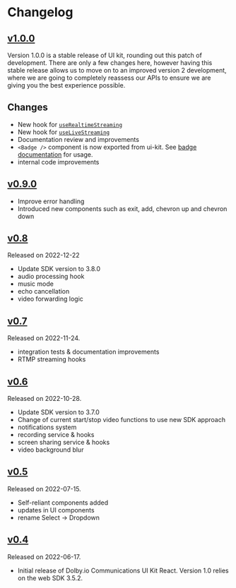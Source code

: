 # Changelog

## [v1.0.0](https://www.npmjs.com/package/@dolbyio/comms-uikit-react/v/1.0.0)

Version 1.0.0 is a stable release of UI kit, rounding out this patch of development. There are only a few changes here, however having this stable release allows us to move on to an improved version 2 development, where we are going to completely reassess our APIs to ensure we are giving you the best experience possible.

## Changes

- New hook for [`useRealtimeStreaming`](./documentation/hooks/useRealTimeStreaming.md)
- New hook for [`useLiveStreaming`](./documentation/hooks/useLiveStreaming.md)
- Documentation review and improvements
- `<Badge />` component is now exported from ui-kit. See [badge documentation](./documentation/components/Badge.md) for usage.
- internal code improvements

## [v0.9.0](https://www.npmjs.com/package/@dolbyio/comms-uikit-react/v/0.9.0)

- Improve error handling
- Introduced new components such as exit, add, chevron up and chevron down

## [v0.8](https://www.npmjs.com/package/@dolbyio/comms-uikit-react/v/0.8.0)

Released on 2022-12-22

- Update SDK version to 3.8.0
- audio processing hook
- music mode
- echo cancellation
- video forwarding logic

## [v0.7](https://www.npmjs.com/package/@dolbyio/comms-uikit-react/v/0.7.0)

Released on 2022-11-24.

- integration tests & documentation improvements
- RTMP streaming hooks

## [v0.6](https://www.npmjs.com/package/@dolbyio/comms-uikit-react/v/0.6.0)

Released on 2022-10-28.

- Update SDK version to 3.7.0
- Change of current start/stop video functions to use new SDK approach
- notifications system
- recording service & hooks
- screen sharing service & hooks
- video background blur

## [v0.5](https://www.npmjs.com/package/@dolbyio/comms-uikit-react/v/0.5.13)

Released on 2022-07-15.

- Self-reliant components added
- updates in UI components
- rename Select -> Dropdown

## [v0.4](https://www.npmjs.com/package/@dolbyio/comms-uikit-react/v/0.4.2)

Released on 2022-06-17.

- Initial release of Dolby.io Communications UI Kit React. Version 1.0 relies on the web SDK 3.5.2.
